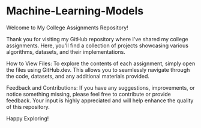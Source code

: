 # Machine-Learning-Models

Welcome to My College Assignments Repository!

Thank you for visiting my GitHub repository where I've shared my college assignments. Here, you'll find a collection of projects showcasing various algorithms, datasets, and their implementations.

How to View Files:
To explore the contents of each assignment, simply open the files using GitHub.dev. This allows you to seamlessly navigate through the code, datasets, and any additional materials provided.

Feedback and Contributions:
If you have any suggestions, improvements, or notice something missing, please feel free to contribute or provide feedback. Your input is highly appreciated and will help enhance the quality of this repository.

Happy Exploring!
